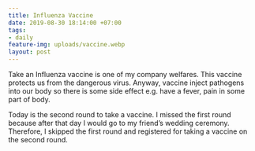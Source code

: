 ```yaml
---
title: Influenza Vaccine
date: 2019-08-30 18:14:00 +07:00
tags:
- daily
feature-img: uploads/vaccine.webp
layout: post
---
```


Take an Influenza vaccine is one of my company welfares. This vaccine protects us from the dangerous virus. Anyway, vaccine inject pathogens into our body so there is some side effect e.g. have a fever, pain in some part of body.

Today is the second round to take a vaccine. I missed the first round because after that day I would go to my friend’s wedding ceremony. Therefore, I skipped the first round and registered for taking a vaccine on the second round.